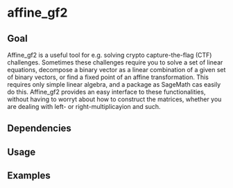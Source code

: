 # affine_gf2

## Goal
Affine_gf2 is a useful tool for e.g. solving crypto capture-the-flag (CTF) challenges. Sometimes these challenges require you to solve a set of linear equations, decompose a binary vector as a linear combination of a given set of binary vectors, or find a fixed point of an affine transformation. This requires only simple linear algebra, and a package as SageMath cas easily do this. Affine_gf2 provides an easy interface to these functionalities, without having to worryt about how to construct the matrices, whether you are dealing with left- or right-multiplicayion and such.

## Dependencies

## Usage  

## Examples
